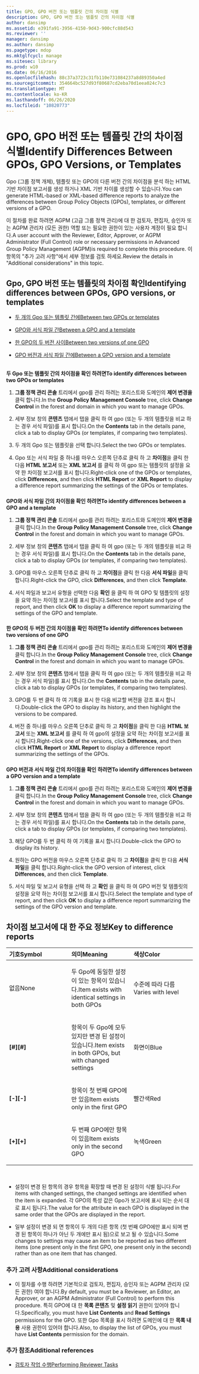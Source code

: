 ```yaml
---
title: GPO, GPO 버전 또는 템플릿 간의 차이점 식별
description: GPO, GPO 버전 또는 템플릿 간의 차이점 식별
author: dansimp
ms.assetid: e391fa91-3956-4150-9d43-900cfc88d543
ms.reviewer: ''
manager: dansimp
ms.author: dansimp
ms.pagetype: mdop
ms.mktglfcycl: manage
ms.sitesec: library
ms.prod: w10
ms.date: 06/16/2016
ms.openlocfilehash: 88c37a3723c31fb110e731084237a8d89350a4ed
ms.sourcegitcommit: 354664bc527d93f80687cd2eba70d1eea024c7c3
ms.translationtype: MT
ms.contentlocale: ko-KR
ms.lasthandoff: 06/26/2020
ms.locfileid: "10820773"
---
```

# <span data-ttu-id="2aff3-103">GPO, GPO 버전 또는 템플릿 간의 차이점 식별</span><span class="sxs-lookup"><span data-stu-id="2aff3-103">Identify Differences Between GPOs, GPO Versions, or Templates</span></span>


<span data-ttu-id="2aff3-104">Gpo (그룹 정책 개체), 템플릿 또는 GPO의 다른 버전 간의 차이점을 분석 하는 HTML 기반 차이점 보고서를 생성 하거나 XML 기반 차이를 생성할 수 있습니다.</span><span class="sxs-lookup"><span data-stu-id="2aff3-104">You can generate HTML-based or XML-based difference reports to analyze the differences between Group Policy Objects (GPOs), templates, or different versions of a GPO.</span></span>

<span data-ttu-id="2aff3-105">이 절차를 완료 하려면 AGPM (고급 그룹 정책 관리)에 대 한 검토자, 편집자, 승인자 또는 AGPM 관리자 (모든 권한) 역할 또는 필요한 권한이 있는 사용자 계정이 필요 합니다.</span><span class="sxs-lookup"><span data-stu-id="2aff3-105">A user account with the Reviewer, Editor, Approver, or AGPM Administrator (Full Control) role or necessary permissions in Advanced Group Policy Management (AGPM)is required to complete this procedure.</span></span> <span data-ttu-id="2aff3-106">이 항목의 "추가 고려 사항"에서 세부 정보를 검토 하세요.</span><span class="sxs-lookup"><span data-stu-id="2aff3-106">Review the details in "Additional considerations" in this topic.</span></span>

## <span data-ttu-id="2aff3-107">Gpo, GPO 버전 또는 템플릿의 차이점 확인</span><span class="sxs-lookup"><span data-stu-id="2aff3-107">Identifying differences between GPOs, GPO versions, or templates</span></span>


-   [<span data-ttu-id="2aff3-108">두 개의 Gpo 또는 템플릿 간에</span><span class="sxs-lookup"><span data-stu-id="2aff3-108">Between two GPOs or templates</span></span>](#bkmk-two-gpos)

-   [<span data-ttu-id="2aff3-109">GPO와 서식 파일 간</span><span class="sxs-lookup"><span data-stu-id="2aff3-109">Between a GPO and a template</span></span>](#bkmk-gpo-and-template)

-   [<span data-ttu-id="2aff3-110">한 GPO의 두 버전 사이</span><span class="sxs-lookup"><span data-stu-id="2aff3-110">Between two versions of one GPO</span></span>](#bkmk-two-versions)

-   [<span data-ttu-id="2aff3-111">GPO 버전과 서식 파일 간에</span><span class="sxs-lookup"><span data-stu-id="2aff3-111">Between a GPO version and a template</span></span>](#bkmk-gpo-version-and-template)

## <a href="" id="bkmk-two-gpos"></a>


**<span data-ttu-id="2aff3-112">두 Gpo 또는 템플릿 간의 차이점을 확인 하려면</span><span class="sxs-lookup"><span data-stu-id="2aff3-112">To identify differences between two GPOs or templates</span></span>**

1.  <span data-ttu-id="2aff3-113">**그룹 정책 관리 콘솔** 트리에서 gpo를 관리 하려는 포리스트와 도메인의 **제어 변경을** 클릭 합니다.</span><span class="sxs-lookup"><span data-stu-id="2aff3-113">In the **Group Policy Management Console** tree, click **Change Control** in the forest and domain in which you want to manage GPOs.</span></span>

2.  <span data-ttu-id="2aff3-114">세부 정보 창의 **콘텐츠** 탭에서 탭을 클릭 하 여 gpo (또는 두 개의 템플릿을 비교 하는 경우 서식 파일)를 표시 합니다.</span><span class="sxs-lookup"><span data-stu-id="2aff3-114">On the **Contents** tab in the details pane, click a tab to display GPOs (or templates, if comparing two templates).</span></span>

3.  <span data-ttu-id="2aff3-115">두 개의 Gpo 또는 템플릿을 선택 합니다.</span><span class="sxs-lookup"><span data-stu-id="2aff3-115">Select the two GPOs or templates.</span></span>

4.  <span data-ttu-id="2aff3-116">Gpo 또는 서식 파일 중 하나를 마우스 오른쪽 단추로 클릭 하 고 **차이점**을 클릭 한 다음 **HTML 보고서** 또는 **XML 보고서** 를 클릭 하 여 gpo 또는 템플릿의 설정을 요약 한 차이점 보고서를 표시 합니다.</span><span class="sxs-lookup"><span data-stu-id="2aff3-116">Right-click one of the GPOs or templates, click **Differences**, and then click **HTML Report** or **XML Report** to display a difference report summarizing the settings of the GPOs or templates.</span></span>

### <a href="" id="bkmk-gpo-and-template"></a>

**<span data-ttu-id="2aff3-117">GPO와 서식 파일 간의 차이점을 확인 하려면</span><span class="sxs-lookup"><span data-stu-id="2aff3-117">To identify differences between a GPO and a template</span></span>**

1.  <span data-ttu-id="2aff3-118">**그룹 정책 관리 콘솔** 트리에서 gpo를 관리 하려는 포리스트와 도메인의 **제어 변경을** 클릭 합니다.</span><span class="sxs-lookup"><span data-stu-id="2aff3-118">In the **Group Policy Management Console** tree, click **Change Control** in the forest and domain in which you want to manage GPOs.</span></span>

2.  <span data-ttu-id="2aff3-119">세부 정보 창의 **콘텐츠** 탭에서 탭을 클릭 하 여 gpo (또는 두 개의 템플릿을 비교 하는 경우 서식 파일)를 표시 합니다.</span><span class="sxs-lookup"><span data-stu-id="2aff3-119">On the **Contents** tab in the details pane, click a tab to display GPOs (or templates, if comparing two templates).</span></span>

3.  <span data-ttu-id="2aff3-120">GPO를 마우스 오른쪽 단추로 클릭 하 고 **차이점**을 클릭 한 다음 **서식 파일**을 클릭 합니다.</span><span class="sxs-lookup"><span data-stu-id="2aff3-120">Right-click the GPO, click **Differences**, and then click **Template**.</span></span>

4.  <span data-ttu-id="2aff3-121">서식 파일과 보고서 유형을 선택한 다음 **확인** 을 클릭 하 여 GPO 및 템플릿의 설정을 요약 하는 차이점 보고서를 표시 합니다.</span><span class="sxs-lookup"><span data-stu-id="2aff3-121">Select the template and type of report, and then click **OK** to display a difference report summarizing the settings of the GPO and template.</span></span>

### <a href="" id="bkmk-two-versions"></a>

**<span data-ttu-id="2aff3-122">한 GPO의 두 버전 간의 차이점을 확인 하려면</span><span class="sxs-lookup"><span data-stu-id="2aff3-122">To identify differences between two versions of one GPO</span></span>**

1.  <span data-ttu-id="2aff3-123">**그룹 정책 관리 콘솔** 트리에서 gpo를 관리 하려는 포리스트와 도메인의 **제어 변경을** 클릭 합니다.</span><span class="sxs-lookup"><span data-stu-id="2aff3-123">In the **Group Policy Management Console** tree, click **Change Control** in the forest and domain in which you want to manage GPOs.</span></span>

2.  <span data-ttu-id="2aff3-124">세부 정보 창의 **콘텐츠** 탭에서 탭을 클릭 하 여 gpo (또는 두 개의 템플릿을 비교 하는 경우 서식 파일)를 표시 합니다.</span><span class="sxs-lookup"><span data-stu-id="2aff3-124">On the **Contents** tab in the details pane, click a tab to display GPOs (or templates, if comparing two templates).</span></span>

3.  <span data-ttu-id="2aff3-125">GPO를 두 번 클릭 하 여 기록을 표시 한 다음 비교할 버전을 강조 표시 합니다.</span><span class="sxs-lookup"><span data-stu-id="2aff3-125">Double-click the GPO to display its history, and then highlight the versions to be compared.</span></span>

4.  <span data-ttu-id="2aff3-126">버전 중 하나를 마우스 오른쪽 단추로 클릭 하 고 **차이점**을 클릭 한 다음 **HTML 보고서** 또는 **XML 보고서** 를 클릭 하 여 gpo의 설정을 요약 하는 차이점 보고서를 표시 합니다.</span><span class="sxs-lookup"><span data-stu-id="2aff3-126">Right-click one of the versions, click **Differences**, and then click **HTML Report** or **XML Report** to display a difference report summarizing the settings of the GPOs.</span></span>

### <a href="" id="bkmk-gpo-version-and-template"></a>

**<span data-ttu-id="2aff3-127">GPO 버전과 서식 파일 간의 차이점을 확인 하려면</span><span class="sxs-lookup"><span data-stu-id="2aff3-127">To identify differences between a GPO version and a template</span></span>**

1.  <span data-ttu-id="2aff3-128">**그룹 정책 관리 콘솔** 트리에서 gpo를 관리 하려는 포리스트와 도메인의 **제어 변경을** 클릭 합니다.</span><span class="sxs-lookup"><span data-stu-id="2aff3-128">In the **Group Policy Management Console** tree, click **Change Control** in the forest and domain in which you want to manage GPOs.</span></span>

2.  <span data-ttu-id="2aff3-129">세부 정보 창의 **콘텐츠** 탭에서 탭을 클릭 하 여 gpo (또는 두 개의 템플릿을 비교 하는 경우 서식 파일)를 표시 합니다.</span><span class="sxs-lookup"><span data-stu-id="2aff3-129">On the **Contents** tab in the details pane, click a tab to display GPOs (or templates, if comparing two templates).</span></span>

3.  <span data-ttu-id="2aff3-130">해당 GPO를 두 번 클릭 하 여 기록을 표시 합니다.</span><span class="sxs-lookup"><span data-stu-id="2aff3-130">Double-click the GPO to display its history.</span></span>

4.  <span data-ttu-id="2aff3-131">원하는 GPO 버전을 마우스 오른쪽 단추로 클릭 하 고 **차이점**을 클릭 한 다음 **서식 파일**을 클릭 합니다.</span><span class="sxs-lookup"><span data-stu-id="2aff3-131">Right-click the GPO version of interest, click **Differences**, and then click **Template**.</span></span>

5.  <span data-ttu-id="2aff3-132">서식 파일 및 보고서 유형을 선택 하 고 **확인** 을 클릭 하 여 GPO 버전 및 템플릿의 설정을 요약 하는 차이점 보고서를 표시 합니다.</span><span class="sxs-lookup"><span data-stu-id="2aff3-132">Select the template and type of report, and then click **OK** to display a difference report summarizing the settings of the GPO version and template.</span></span>

## <span data-ttu-id="2aff3-133">차이점 보고서에 대 한 주요 정보</span><span class="sxs-lookup"><span data-stu-id="2aff3-133">Key to difference reports</span></span>


<table>
<colgroup>
<col width="33%" />
<col width="33%" />
<col width="33%" />
</colgroup>
<thead>
<tr class="header">
<th align="left"><span data-ttu-id="2aff3-134">기호</span><span class="sxs-lookup"><span data-stu-id="2aff3-134">Symbol</span></span></th>
<th align="left"><span data-ttu-id="2aff3-135">의미</span><span class="sxs-lookup"><span data-stu-id="2aff3-135">Meaning</span></span></th>
<th align="left"><span data-ttu-id="2aff3-136">색상</span><span class="sxs-lookup"><span data-stu-id="2aff3-136">Color</span></span></th>
</tr>
</thead>
<tbody>
<tr class="odd">
<td align="left"><p><span data-ttu-id="2aff3-137">없음</span><span class="sxs-lookup"><span data-stu-id="2aff3-137">None</span></span></p></td>
<td align="left"><p><span data-ttu-id="2aff3-138">두 Gpo에 동일한 설정이 있는 항목이 있습니다.</span><span class="sxs-lookup"><span data-stu-id="2aff3-138">Item exists with identical settings in both GPOs</span></span></p></td>
<td align="left"><p><span data-ttu-id="2aff3-139">수준에 따라 다름</span><span class="sxs-lookup"><span data-stu-id="2aff3-139">Varies with level</span></span></p></td>
</tr>
<tr class="even">
<td align="left"><p><strong><span data-ttu-id="2aff3-140">[#]</span><span class="sxs-lookup"><span data-stu-id="2aff3-140">[#]</span></span></strong></p></td>
<td align="left"><p><span data-ttu-id="2aff3-141">항목이 두 Gpo에 모두 있지만 변경 된 설정이 있습니다.</span><span class="sxs-lookup"><span data-stu-id="2aff3-141">Item exists in both GPOs, but with changed settings</span></span></p></td>
<td align="left"><p><span data-ttu-id="2aff3-142">화면이</span><span class="sxs-lookup"><span data-stu-id="2aff3-142">Blue</span></span></p></td>
</tr>
<tr class="odd">
<td align="left"><p><strong><span data-ttu-id="2aff3-143">[-]</span><span class="sxs-lookup"><span data-stu-id="2aff3-143">[-]</span></span></strong></p></td>
<td align="left"><p><span data-ttu-id="2aff3-144">항목이 첫 번째 GPO에만 있음</span><span class="sxs-lookup"><span data-stu-id="2aff3-144">Item exists only in the first GPO</span></span></p></td>
<td align="left"><p><span data-ttu-id="2aff3-145">빨간색</span><span class="sxs-lookup"><span data-stu-id="2aff3-145">Red</span></span></p></td>
</tr>
<tr class="even">
<td align="left"><p><strong><span data-ttu-id="2aff3-146">[+]</span><span class="sxs-lookup"><span data-stu-id="2aff3-146">[+]</span></span></strong></p></td>
<td align="left"><p><span data-ttu-id="2aff3-147">두 번째 GPO에만 항목이 있음</span><span class="sxs-lookup"><span data-stu-id="2aff3-147">Item exists only in the second GPO</span></span></p></td>
<td align="left"><p><span data-ttu-id="2aff3-148">녹색</span><span class="sxs-lookup"><span data-stu-id="2aff3-148">Green</span></span></p></td>
</tr>
</tbody>
</table>

 

-   <span data-ttu-id="2aff3-149">설정이 변경 된 항목의 경우 항목을 확장할 때 변경 된 설정이 식별 됩니다.</span><span class="sxs-lookup"><span data-stu-id="2aff3-149">For items with changed settings, the changed settings are identified when the item is expanded.</span></span> <span data-ttu-id="2aff3-150">각 GPO의 특성 값은 Gpo가 보고서에 표시 되는 순서 대로 표시 됩니다.</span><span class="sxs-lookup"><span data-stu-id="2aff3-150">The value for the attribute in each GPO is displayed in the same order that the GPOs are displayed in the report.</span></span>

-   <span data-ttu-id="2aff3-151">일부 설정이 변경 되 면 항목이 두 개의 다른 항목 (첫 번째 GPO에만 표시 되며 변경 된 항목이 하나가 아닌 두 개에만 표시 됨)으로 보고 될 수 있습니다.</span><span class="sxs-lookup"><span data-stu-id="2aff3-151">Some changes to settings may cause an item to be reported as two different items (one present only in the first GPO, one present only in the second) rather than as one item that has changed.</span></span>

### <span data-ttu-id="2aff3-152">추가 고려 사항</span><span class="sxs-lookup"><span data-stu-id="2aff3-152">Additional considerations</span></span>

-   <span data-ttu-id="2aff3-153">이 절차를 수행 하려면 기본적으로 검토자, 편집자, 승인자 또는 AGPM 관리자 (모든 권한) 여야 합니다.</span><span class="sxs-lookup"><span data-stu-id="2aff3-153">By default, you must be a Reviewer, an Editor, an Approver, or an AGPM Administrator (Full Control) to perform this procedure.</span></span> <span data-ttu-id="2aff3-154">특히 GPO에 대 한 **목록 콘텐츠** 및 **설정 읽기** 권한이 있어야 합니다.</span><span class="sxs-lookup"><span data-stu-id="2aff3-154">Specifically, you must have **List Contents** and **Read Settings** permissions for the GPO.</span></span> <span data-ttu-id="2aff3-155">또한 Gpo 목록을 표시 하려면 도메인에 대 한 **목록 내용** 사용 권한이 있어야 합니다.</span><span class="sxs-lookup"><span data-stu-id="2aff3-155">Also, to display the list of GPOs, you must have **List Contents** permission for the domain.</span></span>

### <span data-ttu-id="2aff3-156">추가 참조</span><span class="sxs-lookup"><span data-stu-id="2aff3-156">Additional references</span></span>

-   [<span data-ttu-id="2aff3-157">검토자 작업 수행</span><span class="sxs-lookup"><span data-stu-id="2aff3-157">Performing Reviewer Tasks</span></span>](performing-reviewer-tasks-agpm30ops.md)

 

 





